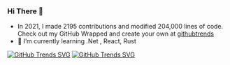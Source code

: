 ### Hi There 👋
- In 2021, I made 2195 contributions and modified 204,000 lines of code. Check out my GitHub Wrapped and create your own at [githubtrends](https://www.githubtrends.io/)
- 🌱 I’m currently learning .Net , React, Rust

[![GitHub Trends SVG](https://api.githubtrends.io/user/svg/joesdu/langs?time_range=one_year&theme=dark)](https://githubtrends.io)
[![GitHub Trends SVG](https://api.githubtrends.io/user/svg/joesdu/repos?time_range=one_year&theme=dark)](https://githubtrends.io)
<!--
**joesdu/joesdu** is a ✨ _special_ ✨ repository because its `README.md` (this file) appears on your GitHub profile.

Here are some ideas to get you started:

- 🔭 I’m currently working on ...
- 👯 I’m looking to collaborate on ...
- 🤔 I’m looking for help with ...
- 💬 Ask me about ...
- 📫 How to reach me: ...
- 😄 Pronouns: ...
- ⚡ Fun fact: ...
-->
